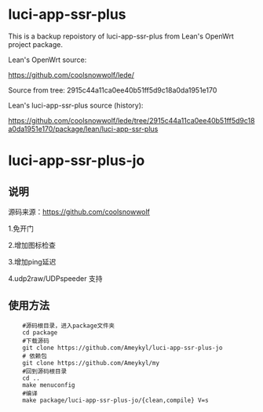 
# luci-app-ssr-plus

This is a backup repoistory of luci-app-ssr-plus from Lean's OpenWrt project package.

Lean's OpenWrt source:

<https://github.com/coolsnowwolf/lede/>

Source from tree: 2915c44a11ca0ee40b51ff5d9c18a0da1951e170

Lean's luci-app-ssr-plus source (history):

<https://github.com/coolsnowwolf/lede/tree/2915c44a11ca0ee40b51ff5d9c18a0da1951e170/package/lean/luci-app-ssr-plus>

# luci-app-ssr-plus-jo

## 说明
   源码来源：https://github.com/coolsnowwolf
   
1.免开门

2.增加图标检查

3.增加ping延迟

4.udp2raw/UDPspeeder 支持

## 使用方法
```Brach
    #源码根目录，进入package文件夹
    cd package
    #下载源码
    git clone https://github.com/Ameykyl/luci-app-ssr-plus-jo
    # 依赖包
    git clone https://github.com/Ameykyl/my
    #回到源码根目录
    cd ..
    make menuconfig
    #编译
    make package/luci-app-ssr-plus-jo/{clean,compile} V=s
    
    


